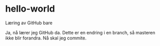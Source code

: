 # hello-world
Læring av GitHub bare

Ja, nå lærer jeg GitHub da. Dette er en endring i en branch, så masteren ikke blir forandra. Nå skal jeg commite.

